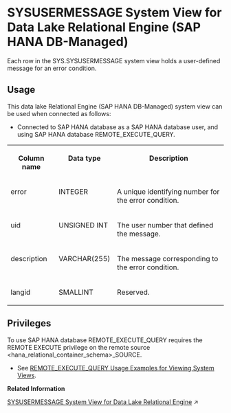 <!-- loio96ce66486fbf4da3a705c8daa1dbc85f -->

# SYSUSERMESSAGE System View for Data Lake Relational Engine \(SAP HANA DB-Managed\)

Each row in the SYS.SYSUSERMESSAGE system view holds a user-defined message for an error condition.



## Usage

This data lake Relational Engine \(SAP HANA DB-Managed\) system view can be used when connected as follows:

-   Connected to SAP HANA database as a SAP HANA database user, and using SAP HANA database REMOTE\_EXECUTE\_QUERY.





<table>
<tr>
<th valign="top">

Column name

</th>
<th valign="top">

Data type

</th>
<th valign="top">

Description

</th>
</tr>
<tr>
<td valign="top">

error

</td>
<td valign="top">

INTEGER

</td>
<td valign="top">

A unique identifying number for the error condition.

</td>
</tr>
<tr>
<td valign="top">

uid

</td>
<td valign="top">

UNSIGNED INT

</td>
<td valign="top">

The user number that defined the message.

</td>
</tr>
<tr>
<td valign="top">

description

</td>
<td valign="top">

VARCHAR\(255\)

</td>
<td valign="top">

The message corresponding to the error condition.

</td>
</tr>
<tr>
<td valign="top">

langid

</td>
<td valign="top">

SMALLINT

</td>
<td valign="top">

Reserved.

</td>
</tr>
</table>



<a name="loio96ce66486fbf4da3a705c8daa1dbc85f__section_gj1_wy1_4yb"/>

## Privileges

To use SAP HANA database REMOTE\_EXECUTE\_QUERY requires the REMOTE EXECUTE privilege on the remote source <hana\_relational\_container\_schema\>\_SOURCE.

-   See [REMOTE\_EXECUTE\_QUERY Usage Examples for Viewing System Views](https://help.sap.com/docs/SAP_HANA_DATA_LAKE/a898e08b84f21015969fa437e89860c8/ada51c0074354a5f99b60c14cffb653c.html).

**Related Information**  


[SYSUSERMESSAGE System View for Data Lake Relational Engine](https://help.sap.com/viewer/19b3964099384f178ad08f2d348232a9/2024_3_QRC/en-US/3beb0a2a6c5f10149b6a8464d96325f5.html "Each row in the SYS.SYSUSERMESSAGE system view holds a user-defined message for an error condition.") :arrow_upper_right:

